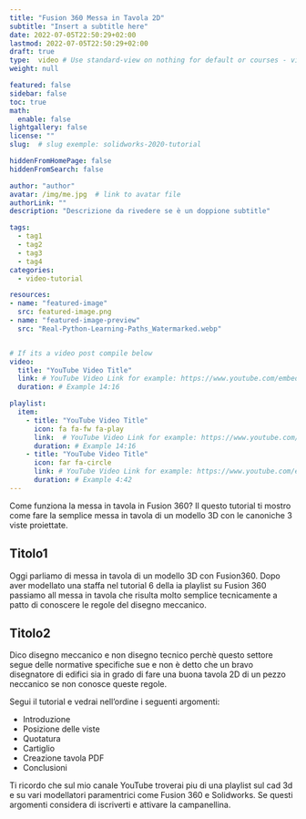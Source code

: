```yaml
---
title: "Fusion 360 Messa in Tavola 2D"
subtitle: "Insert a subtitle here"
date: 2022-07-05T22:50:29+02:00
lastmod: 2022-07-05T22:50:29+02:00
draft: true
type:  video # Use standard-view on nothing for default or courses - video - landingpage
weight: null 

featured: false
sidebar: false
toc: true
math:
  enable: false
lightgallery: false
license: ""
slug:  # slug exemple: solidworks-2020-tutorial

hiddenFromHomePage: false
hiddenFromSearch: false

author: "author"
avatar: /img/me.jpg  # link to avatar file
authorLink: ""
description: "Descrizione da rivedere se è un doppione subtitle"

tags:
  - tag1
  - tag2
  - tag3
  - tag4
categories:
  - video-tutorial

resources:
- name: "featured-image"
  src: featured-image.png
- name: "featured-image-preview"
  src: "Real-Python-Learning-Paths_Watermarked.webp"


# If its a video post compile below
video:
  title: "YouTube Video Title"
  link: # YouTube Video Link for example: https://www.youtube.com/embed/taxItkTlY_0
  duration: # Example 14:16

playlist:
  item:
    - title: "YouTube Video Title"
      icon: fa fa-fw fa-play
      link:  # YouTube Video Link for example: https://www.youtube.com/embed/taxItkTlY_0
      duration: # Example 14:16
    - title: "YouTube Video Title"
      icon: far fa-circle
      link: # YouTube Video Link for example: https://www.youtube.com/embed/taxItkTlY_0
      duration: # Example 4:42
---
```



Come funziona la messa in tavola in Fusion 360? Il questo tutorial ti mostro come fare la semplice messa in tavola di un modello 3D con le canoniche 3 viste proiettate.


## Titolo1
Oggi parliamo di messa in tavola di un modello 3D con Fusion360. Dopo aver modellato una staffa nel tutorial 6 della ia playlist su Fusion 360 passiamo all messa in tavola che risulta molto semplice tecnicamente a patto di conoscere le regole del disegno meccanico.

## Titolo2
Dico disegno meccanico e non disegno tecnico perchè questo settore segue delle normative specifiche sue e non è detto che un bravo disegnatore di edifici sia in grado di fare una buona tavola 2D di un pezzo neccanico se non conosce queste regole.

Segui il tutorial e vedrai nell’ordine i seguenti argomenti:

- Introduzione
- Posizione delle viste
- Quotatura
- Cartiglio
- Creazione tavola PDF
- Conclusioni


Ti ricordo che sul mio canale YouTube troverai piu di una playlist sul cad 3d e su vari modellatori paramentrici come Fusion 360 e Solidworks. Se questi argomenti considera di iscriverti e attivare la campanellina. 
